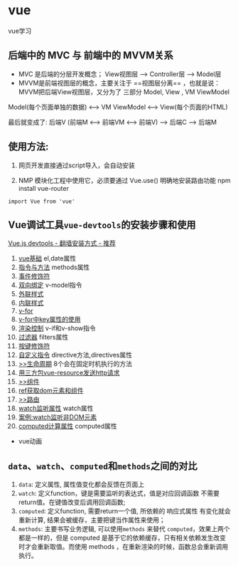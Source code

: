 # vue
 vue学习

## 后端中的 MVC 与 前端中的 MVVM关系
 + MVC 是后端的分层开发概念；
 View视图层 --> Controller层 --> Model层
 + MVVM是前端视图层的概念，主要关注于 ==视图层分离== ，也就是说：MVVM把后端View视图层，又分为了 三部分 Model, View , VM ViewModel

Model(每个页面单独的数据) <--> VM ViewModel <--> View(每个页面的HTML)

最后就变成了:
后端V (前端M <--> 前端VM <--> 前端V) --> 后端C --> 后端M

## 使用方法:
1. 网页开发直接通过script导入，会自动安装
<script src="/path/to/vue-router.js"></script>

2. NMP 模块化工程中使用它，必须要通过 Vue.use() 明确地安装路由功能
npm install vue-router
```
import Vue from 'vue'
```
## Vue调试工具`vue-devtools`的安装步骤和使用

[Vue.js devtools - 翻墙安装方式 - 推荐](https://chrome.google.com/webstore/detail/vuejs-devtools/nhdogjmejiglipccpnnnanhbledajbpd?hl=zh-CN)

1. [vue基础](/01.Vue的MVVM分层.html)
el,date属性
2. [指令与方法](/02.常用指令.html)
methods属性
3. [事件修饰符](/03.事件修饰符.html)
4. [双向绑定](/04.v-model双向绑定.html)
v-model指令
5. [外联样式](/05.vue中样式-class.html)
6. [内联样式](/06.vue中样式-style.html)
7. [v-for](/07.v-for循环.html)
8. [v-for中key属性的使用](/08.v-for循环中key属性的使用.html)
9. [渲染控制](/09.v-if和v-show的使用.html)
v-if和v-show指令
10. [过滤器](/10.过滤器的基本使用.html)
filters属性
11. [按键修饰符](/11.按键修饰符.html)
12. [自定义指令](/12.自定义指令.html)
directive方法,directives属性
13. [>>生命周期](/生命周期.md)
8个会在固定时机执行的方法
14. [用三方包vue-resource发送http请求](/14.vue-resource基本使用.html)
15. [>>组件](/组件.md)
16. [ref获取dom元素和组件](/20.ref获取DOM元素和组件.html)
17. [>>路由](/路由.md)
18. [watch监听属性](/26.watch.html)
watch属性
19. [案例:watch监听非DOM元素](/27.watch-监视路由地址的改变.html)
20. [computed计算属性](/28.computed.html)
computed属性

- vue动画

## `data`、`watch`、`computed`和`methods`之间的对比
1. `data`: 定义属性, 属性值变化都会反馈在页面上
2. `watch`: 定义function，键是需要监听的表达式，值是对应回调函数 不需要return值。在键值改变后调用回调函数;
3. `computed`: 定义function, 需要return一个值, 所依赖的 响应式属性 有变化就会重新计算, 结果会被缓存，主要把键当作属性来使用；
4. `methods`: 主要书写业务逻辑, 可以使用`methods` 来替代 `computed`，效果上两个都是一样的，但是 computed 是基于它的依赖缓存，只有相关依赖发生改变时才会重新取值。而使用 methods ，在重新渲染的时候，函数总会重新调用执行。

